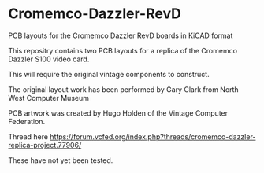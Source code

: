 # Cromemco-Dazzler-RevD

PCB layouts for the Cromemco Dazzler RevD boards in KiCAD format

This repositry contains two PCB layouts for a replica of the Cromemco Dazzler S100 video card. 

This will require the original vintage components to construct.

The original layout work has been performed by Gary Clark from North West Computer Museum

PCB artwork was created by Hugo Holden of the Vintage Computer Federation.

Thread here https://forum.vcfed.org/index.php?threads/cromemco-dazzler-replica-project.77906/

These have not yet been tested.


